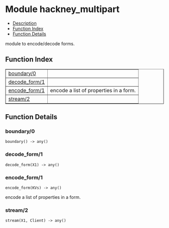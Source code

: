

# Module hackney_multipart #
* [Description](#description)
* [Function Index](#index)
* [Function Details](#functions)


module to encode/decode forms.

<a name="index"></a>

## Function Index ##


<table width="100%" border="1" cellspacing="0" cellpadding="2" summary="function index"><tr><td valign="top"><a href="#boundary-0">boundary/0</a></td><td></td></tr><tr><td valign="top"><a href="#decode_form-1">decode_form/1</a></td><td></td></tr><tr><td valign="top"><a href="#encode_form-1">encode_form/1</a></td><td>encode a list of properties in a form.</td></tr><tr><td valign="top"><a href="#stream-2">stream/2</a></td><td></td></tr></table>


<a name="functions"></a>

## Function Details ##

<a name="boundary-0"></a>

### boundary/0 ###

`boundary() -> any()`


<a name="decode_form-1"></a>

### decode_form/1 ###

`decode_form(X1) -> any()`


<a name="encode_form-1"></a>

### encode_form/1 ###

`encode_form(KVs) -> any()`

encode a list of properties in a form.
<a name="stream-2"></a>

### stream/2 ###

`stream(X1, Client) -> any()`



